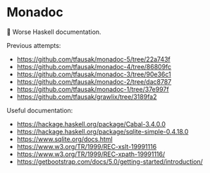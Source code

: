 # Monadoc

:bookmark: Worse Haskell documentation.

Previous attempts:

- https://github.com/tfausak/monadoc-5/tree/22a743f
- https://github.com/tfausak/monadoc-4/tree/86809fc
- https://github.com/tfausak/monadoc-3/tree/90e36c1
- https://github.com/tfausak/monadoc-2/tree/dac8787
- https://github.com/tfausak/monadoc-1/tree/37e997f
- https://github.com/tfausak/grawlix/tree/3189fa2

Useful documentation:

- https://hackage.haskell.org/package/Cabal-3.4.0.0
- https://hackage.haskell.org/package/sqlite-simple-0.4.18.0
- https://www.sqlite.org/docs.html
- https://www.w3.org/TR/1999/REC-xslt-19991116
- https://www.w3.org/TR/1999/REC-xpath-19991116/
- https://getbootstrap.com/docs/5.0/getting-started/introduction/
